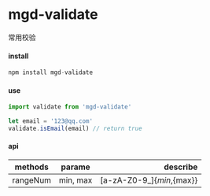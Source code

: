 # mgd-validate
常用校验

#### install 
```javascript
npm install mgd-validate
```

#### use
```javascript
import validate from 'mgd-validate'

let email = '123@qq.com'
validate.isEmail(email) // return true
```

#### api
methods|parame|describe 
---|:--:|---:
rangeNum|min, max|[a-zA-Z0-9_]{${min},${max}}

